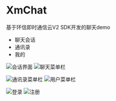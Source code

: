 # XmChat
基于环信即时通信云V2 SDK开发的聊天demo
*  聊天会话
*  通讯录
*  我的

![会话界面](https://raw.githubusercontent.com/xmliu/XmChat/master/image/chat.png)
![聊天菜单栏](https://raw.githubusercontent.com/xmliu/XmChat/master/image/tab1.png)

![通讯录菜单栏](https://raw.githubusercontent.com/xmliu/XmChat/master/image/tab2.png)
![用户菜单栏](https://raw.githubusercontent.com/xmliu/XmChat/master/image/tab3.png)

![登录](https://raw.githubusercontent.com/xmliu/XmChat/master/image/login.png)
![注册](https://raw.githubusercontent.com/xmliu/XmChat/master/image/register.png)
